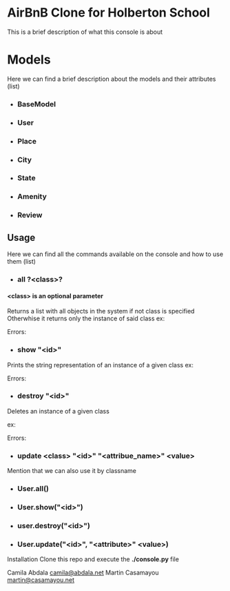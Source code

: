 # AirBnB Clone for Holberton School
This is a brief description of what this console is about

# Models
Here we can find a brief description about the models and their attributes
(list)
- ### **BaseModel**
- ### **User**
- ### **Place**
- ### **City**
- ### **State**
- ### **Amenity**
- ### **Review**

## Usage
Here we can find all the commands available on the console and how to use them
(list)
- ### **all \?\<class\>\?**
#### **\<class\> is an optional parameter**

Returns a list with all objects in the system if not class is specified
Otherwhise it returns only the instance of said class
ex:

Errors:


- ### **show <class> \"\<id\>\"**
Prints the string representation of an instance of a given class
ex:

Errors:


- ### **destroy <class> \"\<id\>\"**
Deletes an instance of a given class

ex:

Errors:


- ### **update \<class\> \"\<id\>\" \"\<attribue_name\>\" <value\>**


Mention that we can also use it by classname
- ### **User.all()**
- ### **User.show(\"\<id\>\")**
- ### **user.destroy(\"\<id\>\")**
- ### **User.update(\"\<id\>\", \"\<attribute\>\" \<value\>)**

Installation
Clone this repo and execute the **./console.py** file

Camila Abdala <camila@abdala.net>
Martin Casamayou <martin@casamayou.net>
